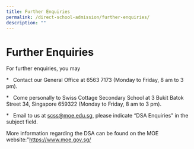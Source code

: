 ```yaml
---
title: Further Enquiries
permalink: /direct-school-admission/further-enquiries/
description: ""
---
```

# Further Enquiries



For further enquiries, you may

\*&nbsp;&nbsp; Contact our General Office at 6563 7173 (Monday to Friday, 8 am to 3 pm).

\*&nbsp;&nbsp; Come personally to Swiss Cottage Secondary School at&nbsp;3 Bukit Batok Street 34, Singapore 659322 (Monday to Friday, 8 am to 3 pm).

\*&nbsp;&nbsp; Email to us at&nbsp;scss@moe.edu.sg, please indicate “DSA Enquiries” in the subject field.

More information regarding the DSA can be found on the MOE website:"https://www.moe.gov.sg/